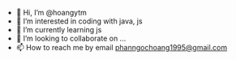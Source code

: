 - 👋 Hi, I’m @hoangytm
- 👀 I’m interested in coding with java, js 
- 🌱 I’m currently learning js 
- 💞️ I’m looking to collaborate on ...
- 📫 How to reach me by email phanngochoang1995@gmail.com

<!---
hoangytm/hoangytm is a ✨ special ✨ repository because its `README.md` (this file) appears on your GitHub profile.
You can click the Preview link to take a look at your changes.
--->
